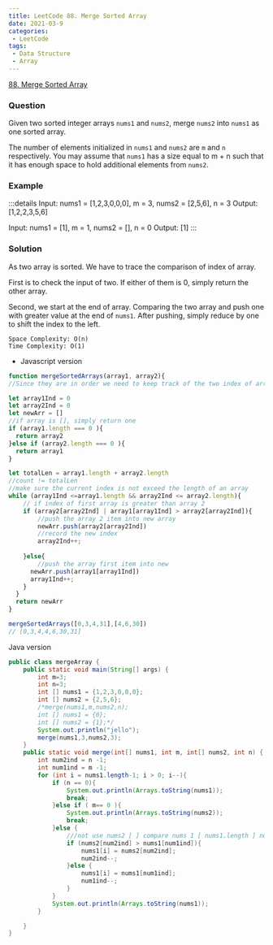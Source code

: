 ```yaml
---
title: LeetCode 88. Merge Sorted Array
date: 2021-03-9
categories:
 - LeetCode
tags:
 - Data Structure
 - Array
---
```

 [88. Merge Sorted Array](https://leetcode.com/problems/merge-sorted-array/) 

### Question 
Given two sorted integer arrays ```nums1``` and ```nums2```, merge ```nums2``` into ```nums1``` as one sorted array.

The number of elements initialized in ```nums1``` and ```nums2``` are ```m``` and ```n ``` respectively. You may assume that ```nums1``` has a size equal to m + n such that it has enough space to hold additional elements from ```nums2```.

### Example
:::details
Input: nums1 = [1,2,3,0,0,0], m = 3, nums2 = [2,5,6], n = 3
Output: [1,2,2,3,5,6]

Input: nums1 = [1], m = 1, nums2 = [], n = 0
Output: [1]
:::

### Solution
As two array is sorted. We have to trace the comparison  of index of array. 

First is to check the input of two. If either of them is 0, simply return the other array.

Second, we start at the end of array. Comparing the two array and push one with greater value at the end of ```nums1```. After pushing, simply reduce by one to shift the index to the left. 

```
Space Complexity: O(n) 
Time Complexity: O(1)
```

- Javascript version
```js
function mergeSortedArrays(array1, array2){
//Since they are in order we need to keep track of the two index of arrays

let array1Ind = 0
let array2Ind = 0
let newArr = []
//if array is [], simply return one 
if (array1.length === 0 ){
  return array2  
}else if (array2.length === 0 ){
  return array1
}

let totalLen = array1.length + array2.length
//count != totalLen
//make sure the current index is not exceed the length of an array
while (array1Ind <=array1.length && array2Ind <= array2.length){
    // if index of first array is greater than array 2 
    if (array2[array2Ind] | array1[array1Ind] > array2[array2Ind]){
        //push the array 2 item into new array
        newArr.push(array2[array2Ind])
        //record the new index 
        array2Ind++;
        
    }else{
        //push the array first item into new
      newArr.push(array1[array1Ind])
      array1Ind++;
    }
  }
  return newArr
}

mergeSortedArrays([0,3,4,31],[4,6,30])
// [0,3,4,4,6,30,31]
```
Java version 
```java
public class mergeArray {
    public static void main(String[] args) {
        int m=3;
        int n=3;
        int [] nums1 = {1,2,3,0,0,0};
        int [] nums2 = {2,5,6};
        /*merge(nums1,m,nums2,n);
        int [] nums1 = {0};
        int [] nums2 = {1};*/
        System.out.println("jello");
        merge(nums1,3,nums2,3);
    }
    public static void merge(int[] nums1, int m, int[] nums2, int n) {
        int num2ind = n -1;
        int num1ind = m -1;
        for (int i = nums1.length-1; i > 0; i--){
            if (n == 0){
                System.out.println(Arrays.toString(nums1));
                break;
            }else if ( m== 0 ){
                System.out.println(Arrays.toString(nums2));
                break;
            }else {
                ///not use nums2 [ ] compare nums 1 [ nums1.length ] nut nums [ m ]
                if (nums2[num2ind] > nums1[num1ind]){
                    nums1[i] = nums2[num2ind];
                    num2ind--;
                }else {
                    nums1[i] = nums1[num1ind];
                    num1ind--;
                }
            }
            System.out.println(Arrays.toString(nums1));
        }

    }
}


```
<disqus/>